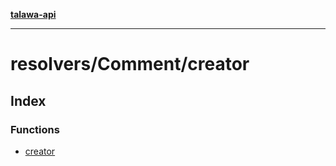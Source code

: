 [**talawa-api**](../../../README.md)

***

# resolvers/Comment/creator

## Index

### Functions

- [creator](functions/creator.md)
